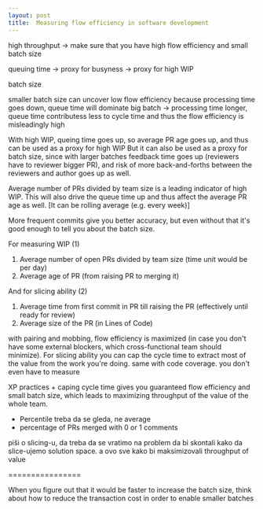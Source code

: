 ```yaml
---
layout: post
title:  Measuring flow efficiency in software development
---
```



high throughput -> make sure that you have high flow efficiency and small batch size

queuing time -> proxy for busyness -> proxy for high WIP

batch size

smaller batch size can uncover low flow efficiency because processing time goes down, queue time will dominate
big batch -> processing time longer, queue time contributess less to cycle time and thus the flow efficiency is misleadingly high


With high WIP, queing time goes up, so average PR age goes up, and thus can be used as a proxy for high WIP
But it can also be used as a proxy for batch size, since with larger batches feedback time goes up (reviewers have to reviewer bigger PR), and risk of more back-and-forths between the reviewers and author goes up as well.

Average number of PRs divided by team size is a leading indicator of high WIP. This will also drive the queue time up and thus affect the average PR age as well.
[It can be rolling average (e.g. every week)]

More frequent commits give you better accuracy, but even without that it's good enough to tell you about the batch size.




For measuring WIP (1)
1) Average number of open PRs divided by team size (time unit would be per day)
2) Average age of PR (from raising PR to merging it)


And for slicing ability (2)
1) Average time from first commit in PR till raising the PR (effectively until ready for review)
2) Average size of the PR (in Lines of Code)


with pairing and mobbing, flow efficiency is maximized (in case you don't have some external blockers, which cross-functional team should minimize).
For slicing ability you can cap the cycle time to extract most of the value from the work you're doing.
same with code coverage. you don't even have to measure

XP practices + caping cycle time gives you guaranteed flow efficiency and small batch size, which leads to maximizing throughput of the value of the whole team.

- Percentile treba da se gleda, ne average
- percentage of PRs merged with 0 or 1 comments

piši o slicing-u, da treba da se vratimo na problem da bi skontali kako da slice-ujemo solution space. a ovo sve kako bi maksimizovali throughput of value


================

When you figure out that it would be faster to increase the batch size, think about how to reduce the transaction cost in order to enable smaller batches
